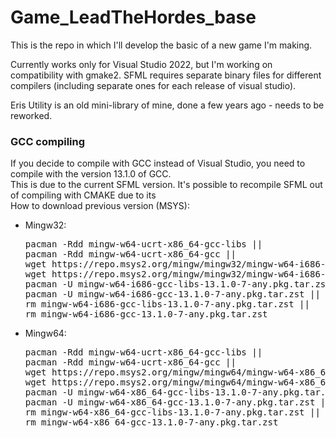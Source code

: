 # Game_LeadTheHordes_base
This is the repo in which I'll develop the basic of a new game I'm making.

Currently works only for Visual Studio 2022, but I'm working on compatibility with gmake2. SFML requires separate binary files for different compilers (including separate ones for each release of visual studio).

Eris Utility is an old mini-library of mine, done a few years ago - needs to be reworked.


### GCC compiling
If you decide to compile with GCC instead of Visual Studio, you need to compile with the version 13.1.0 of GCC. <br/>
This is due to the current SFML version. It's possible to recompile SFML out of compiling with CMAKE due to its <br/>
How to download previous version (MSYS):
- Mingw32:<br/>
  <pre>
  pacman -Rdd mingw-w64-ucrt-x86_64-gcc-libs ||
  pacman -Rdd mingw-w64-ucrt-x86_64-gcc ||
  wget https://repo.msys2.org/mingw/mingw32/mingw-w64-i686-gcc-libs-13.1.0-7-any.pkg.tar.zst &&
  wget https://repo.msys2.org/mingw/mingw32/mingw-w64-i686-gcc-13.1.0-7-any.pkg.tar.zst &&
  pacman -U mingw-w64-i686-gcc-libs-13.1.0-7-any.pkg.tar.zst &&
  pacman -U mingw-w64-i686-gcc-13.1.0-7-any.pkg.tar.zst ||
  rm mingw-w64-i686-gcc-libs-13.1.0-7-any.pkg.tar.zst ||
  rm mingw-w64-i686-gcc-13.1.0-7-any.pkg.tar.zst
  </pre>
- Mingw64:<br/>
  <pre>
  pacman -Rdd mingw-w64-ucrt-x86_64-gcc-libs ||
  pacman -Rdd mingw-w64-ucrt-x86_64-gcc ||
  wget https://repo.msys2.org/mingw/mingw64/mingw-w64-x86_64-gcc-libs-13.1.0-7-any.pkg.tar.zst &&
  wget https://repo.msys2.org/mingw/mingw64/mingw-w64-x86_64-gcc-13.1.0-7-any.pkg.tar.zst &&
  pacman -U mingw-w64-x86_64-gcc-libs-13.1.0-7-any.pkg.tar.zst &&
  pacman -U mingw-w64-x86_64-gcc-13.1.0-7-any.pkg.tar.zst ||
  rm mingw-w64-x86_64-gcc-libs-13.1.0-7-any.pkg.tar.zst ||
  rm mingw-w64-x86_64-gcc-13.1.0-7-any.pkg.tar.zst
  </pre>
